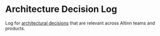 # Architecture Decision Log

Log for [architectural decisions](https://en.wikipedia.org/wiki/Architectural_decision) that are relevant across Altinn teams and products.

